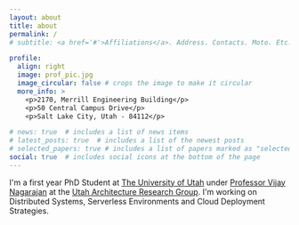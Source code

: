 ```yaml
---
layout: about
title: about
permalink: /
# subtitle: <a href='#'>Affiliations</a>. Address. Contacts. Moto. Etc.

profile:
  align: right
  image: prof_pic.jpg
  image_circular: false # crops the image to make it circular
  more_info: >
    <p>2170, Merrill Engineering Building</p>
    <p>50 Central Campus Drive</p>
    <p>Salt Lake City, Utah - 84112</p>

# news: true  # includes a list of news items
# latest_posts: true  # includes a list of the newest posts
# selected_papers: true # includes a list of papers marked as "selected={true}"
social: true  # includes social icons at the bottom of the page
---
```


I'm a first year PhD Student at [The University of Utah](https://www.utah.edu/) under [Professor Vijay Nagarajan](https://users.cs.utah.edu/~vijay/) at the [Utah Architecture Research Group](https://arch.cs.utah.edu/). I'm working on Distributed Systems, Serverless Environments and Cloud Deployment Strategies. 